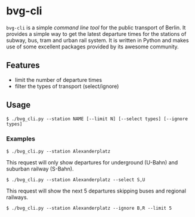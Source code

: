 # bvg-cli
`bvg-cli` is a simple *command line tool* for the public transport of Berlin. It provides a simple way to get the latest departure times for the stations of subway, bus, tram and urban rail system.
It is written in Python and makes use of some excellent packages provided by its awesome community.

## Features
* limit the number of departure times
* filter the types of transport (select/ignore)

## Usage
```
$ ./bvg_cli.py --station NAME [--limit N] [--select types] [--ignore types]
```

### Examples
```
$ ./bvg_cli.py --station Alexanderplatz
```

This request will only show departures for underground (U-Bahn) and suburban railway (S-Bahn).
```
$ ./bvg_cli.py --station Alexanderplatz --select S,U
```
This request will show the next 5 departures skipping buses and regional railways.
```
$ ./bvg_cli.py --station Alexanderplatz --ignore B,R --limit 5
```